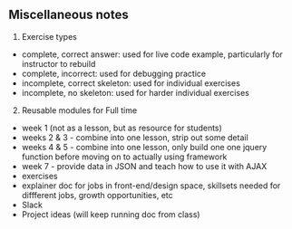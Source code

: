 ## Miscellaneous notes

1. Exercise types

- complete, correct answer: used for live code example, particularly for instructor to rebuild
- complete, incorrect: used for debugging practice
- incomplete, correct skeleton: used for individual exercises
- incomplete, no skeleton: used for harder individual exercises

2. Reusable modules for Full time

- week 1 (not as a lesson, but as resource for students)
- weeks 2 & 3 - combine into one lesson, strip out some detail
- weeks 4 & 5 - combine into one lesson, only build one one jquery function before moving
on to actually using framework
- week 7 - provide data in JSON and teach how to use it with AJAX
- exercises
- explainer doc for jobs in front-end/design space, skillsets needed for diffferent jobs, growth opportunities, etc
- Slack
- Project ideas (will keep running doc from class)

